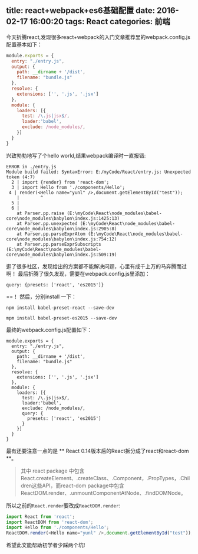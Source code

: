 title: react+webpack+es6基础配置
date: 2016-02-17 16:00:20
tags: React
categories: 前端
---

今天折腾react,发现很多react+webpack的入门文章推荐里的webpack.config.js配置基本如下：
```javascript
module.exports = {
  entry: "./entry.js",
  output: {
    path: __dirname + '/dist',
    filename: "bundle.js"
  },
  resolve: {
    extensions: ['', '.js', '.jsx']
  },
  module: {
    loaders: [{
      test: /\.js|jsx$/,
      loader:'babel',
      exclude: /node_modules/,     
    }]
  }
}
```

兴致勃勃地写了个hello world,结果webpack编译时一直报错:

```
ERROR in ./entry.js
Module build failed: SyntaxError: E:/myCode/React/entry.js: Unexpected token (4:7)
  2 | import {render} from 'react-dom';
  3 | import Hello from './components/Hello';
 4 | render(<Hello name="yunl" />,document.getElementById("test"));
    |        ^
  5 |
  6 |
    at Parser.pp.raise (E:\myCode\React\node_modules\babel-core\node_modules\babylon\index.js:1425:13)
    at Parser.pp.unexpected (E:\myCode\React\node_modules\babel-core\node_modules\babylon\index.js:2905:8)
    at Parser.pp.parseExprAtom (E:\myCode\React\node_modules\babel-core\node_modules\babylon\index.js:754:12)
    at Parser.pp.parseExprSubscripts (E:\myCode\React\node_modules\babel-core\node_modules\babylon\index.js:509:19)
```

逛了很多社区，发现给出的方案都不能解决问题，心里有成千上万的马奔腾而过啊！
最后折腾了很久发现，需要在webpack.config.js里添加：
<!-- more -->
`query: {presets: ['react', 'es2015']}`

==！
然后，分别install 一下：
``` 
npm install babel-preset-react --save-dev 

mpm install babel-preset-es2015 --save-dev

```
最终的webpack.config.js配置如下：
```
module.exports = {
  entry: "./entry.js",
  output: {
    path: __dirname + '/dist',
    filename: "bundle.js"
  },
  resolve: {
    extensions: ['', '.js', '.jsx']
  },
  module: {
    loaders: [{
      test: /\.js|jsx$/,
      loader:'babel',
      exclude: /node_modules/,
      query: {
        presets: ['react', 'es2015']
      }
    }]
  }
}
```


最有还要注意一点的是 ** React 0.14版本后的React拆分成了react和react-dom **。
> 其中 react package 中包含 React.createElement、.createClass、.Component，.PropTypes，.Children这些API，而react-dom package中包含ReactDOM.render、.unmountComponentAtNode、.findDOMNode。

所以之前的`React.render`要改成`ReactDOM.render`:
```javascript
import React from 'react';
import ReactDOM from 'react-dom';
import Hello from './components/Hello';
ReactDOM.render(<Hello name="yunl" />,document.getElementById("test"));
```
希望此文能帮助初学者少踩两个坑!

